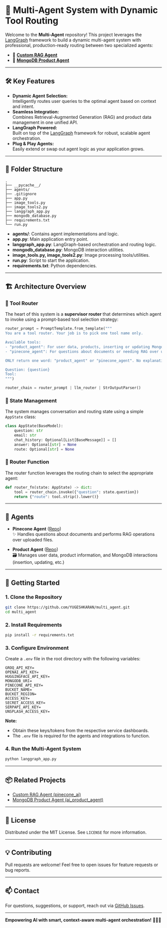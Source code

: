 # 🤖 Multi-Agent System with Dynamic Tool Routing

Welcome to the **Multi-Agent** repository! This project leverages the [LangGraph](https://github.com/langchain-ai/langgraph) framework to build a dynamic multi-agent system with professional, production-ready routing between two specialized agents:

- 🔗 **[Custom RAG Agent](https://github.com/YUGESHKARAN/pinecone_ai.git)**
- 🍃 **[MongoDB Product Agent](https://github.com/YUGESHKARAN/ai_product_agent.git)**

---

## 🛠️ Key Features

- **Dynamic Agent Selection:**  
  Intelligently routes user queries to the optimal agent based on context and intent.
- **Seamless Integration:**  
  Combines Retrieval-Augmented Generation (RAG) and product data management in one unified API.
- **LangGraph Powered:**  
  Built on top of the [LangGraph](https://github.com/langchain-ai/langgraph) framework for robust, scalable agent orchestration.
- **Plug & Play Agents:**  
  Easily extend or swap out agent logic as your application grows.

---

## 📁 Folder Structure

```plaintext
.
├── __pycache__/
├── agents/
├── .gitignore
├── app.py
├── image_tools.py
├── image_tools2.py
├── langgraph_app.py
├── mongodb_database.py
├── requirements.txt
└── run.py
```

- **agents/**: Contains agent implementations and logic.
- **app.py**: Main application entry point.
- **langgraph_app.py**: LangGraph-based orchestration and routing logic.
- **mongodb_database.py**: MongoDB interaction utilities.
- **image_tools.py, image_tools2.py**: Image processing tools/utilities.
- **run.py**: Script to start the application.
- **requirements.txt**: Python dependencies.

---

## 🏗️ Architecture Overview

### 🧭 Tool Router

The heart of this system is a **supervisor router** that determines which agent to invoke using a prompt-based tool selection strategy:

```python
router_prompt = PromptTemplate.from_template("""
You are a tool router. Your job is to pick one tool name only.

Available tools:
- "product_agent": For user data, products, inserting or updating MongoDB entries.
- "pinecone_agent": For questions about documents or needing RAG over uploaded documents.

ONLY return one word: "product_agent" or "pinecone_agent". No explanation.

Question: {question}
Tool:
""")

router_chain = router_prompt | llm_router | StrOutputParser()
```

### 🏪 State Management

The system manages conversation and routing state using a simple `AppState` class:

```python
class AppState(BaseModel):
    question: str
    email: str
    chat_history: Optional[List[BaseMessage]] = []
    answer: Optional[str] = None
    route: Optional[str] = None
```

### 🚦 Router Function

The router function leverages the routing chain to select the appropriate agent:

```python
def router_fn(state: AppState) -> dict:
    tool = router_chain.invoke({"question": state.question})
    return {"route": tool.strip().lower()}
```

---

## 🤝 Agents

- **Pinecone Agent** ([Repo](https://github.com/YUGESHKARAN/pinecone_ai.git))  
  ✨ Handles questions about documents and performs RAG operations over uploaded files.

- **Product Agent** ([Repo](https://github.com/YUGESHKARAN/ai_product_agent.git))  
  🗃️ Manages user data, product information, and MongoDB interactions (insertion, updating, etc.)

---

## 🚀 Getting Started

### 1. Clone the Repository

```bash
git clone https://github.com/YUGESHKARAN/multi_agent.git
cd multi_agent
```

### 2. Install Requirements

```bash
pip install -r requirements.txt
```

### 3. Configure Environment

Create a `.env` file in the root directory with the following variables:

```env
GROQ_API_KEY=
OPENAI_API_KEY=
HUGGINGFACE_API_KEY=
MONGODB_URI=
PINECONE_API_KEY=
BUCKET_NAME=
BUCKET_REGION=
ACCESS_KEY=
SECRET_ACCESS_KEY=
SERPAPI_API_KEY=
UNSPLASH_ACCESS_KEY=
```

**Note:**  
- Obtain these keys/tokens from the respective service dashboards.
- The `.env` file is required for the agents and integrations to function.

### 4. Run the Multi-Agent System

```bash
python langgraph_app.py
```

---

## 📦 Related Projects

- [Custom RAG Agent (pinecone_ai)](https://github.com/YUGESHKARAN/pinecone_ai.git)
- [MongoDB Product Agent (ai_product_agent)](https://github.com/YUGESHKARAN/ai_product_agent.git)

---

## 📝 License

Distributed under the MIT License. See `LICENSE` for more information.

---

## 💡 Contributing

Pull requests are welcome! Feel free to open issues for feature requests or bug reports.

---

## 📫 Contact

For questions, suggestions, or support, reach out via [GitHub Issues](https://github.com/YUGESHKARAN/multi_agent/issues).

---

**Empowering AI with smart, context-aware multi-agent orchestration!** 🚦🤝🤖
